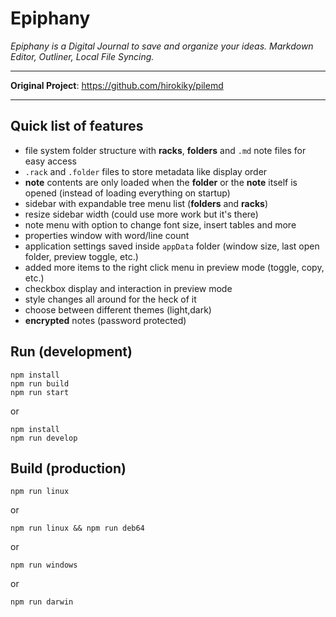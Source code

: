 # Epiphany

*Epiphany is a Digital Journal to save and organize your ideas.*
*Markdown Editor, Outliner, Local File Syncing.*

---

**Original Project**: https://github.com/hirokiky/pilemd

---

## Quick list of features

- file system folder structure with **racks**, **folders** and `.md` note files for easy access
- `.rack` and `.folder` files to store metadata like display order
- **note** contents are only loaded when the **folder** or the **note** itself is opened (instead of loading everything on startup)
- sidebar with expandable tree menu list (**folders** and **racks**)
- resize sidebar width (could use more work but it's there)
- note menu with option to change font size, insert tables and more
- properties window with word/line count
- application settings saved inside `appData` folder (window size, last open folder, preview toggle, etc.) 
- added more items to the right click menu in preview mode (toggle, copy, etc.)
- checkbox display and interaction in preview mode
- style changes all around for the heck of it
- choose between different themes (light,dark)
- **encrypted** notes (password protected)

## Run (development)

```
npm install
npm run build
npm run start
```

or

```
npm install
npm run develop
```

## Build (production)

```
npm run linux
```

or

```
npm run linux && npm run deb64
```

or

```
npm run windows
```

or

```
npm run darwin
```